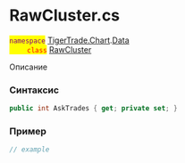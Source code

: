 
# RawCluster.cs
<mark style="color:purple;">`namespace`</mark> [TigerTrade.Chart](../../../../TigerTrade.Chart.md).[Data](../../../../TigerTrade.Chart/Data.md)  
<mark style="color:red;">&nbsp;&nbsp;&nbsp;&nbsp;&nbsp;&nbsp;&nbsp;&nbsp;`class`</mark> [RawCluster](../../RawCluster.cs.md)

Описание

### Синтаксис
```csharp
public int AskTrades { get; private set; }
```
### Пример  
```csharp
// example
```
